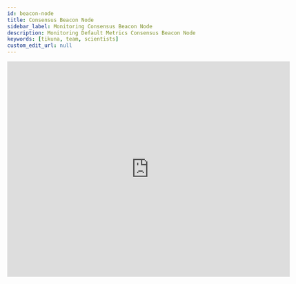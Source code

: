 ```yaml
---
id: beacon-node
title: Consensus Beacon Node
sidebar_label: Monitoring Consensus Beacon Node
description: Monitoring Default Metrics Consensus Beacon Node
keywords: [tikuna, team, scientists]
custom_edit_url: null
---
```


<iframe width="130%" height="500" src="https://dash.tikuna.io/public-dashboards/d7322b0297754a82bdff153e74c5d2c0?orgId=0" frameBorder="0" allowFullScreen loading="lazy"></iframe> 
